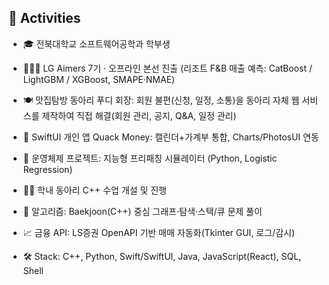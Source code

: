 ## 🏃 Activities
- 🎓 전북대학교 소프트웨어공학과 학부생

- 🧑🏻‍💻 LG Aimers 7기 · 오프라인 본선 진출 (리조트 F&B 매출 예측: CatBoost / LightGBM / XGBoost, SMAPE·NMAE)

- 🍽️ 맛집탐방 동아리 푸디 회장: 회원 불편(신청, 일정, 소통)을 동아리 자체 웹 서비스를 제작하여 직접 해결(회원 관리, 공지, Q&A, 일정 관리)
  
- 📱 SwiftUI 개인 앱 Quack Money: 캘린더+가계부 통합, Charts/PhotosUI 연동

- 🧪 운영체제 프로젝트: 지능형 프리패칭 시뮬레이터 (Python, Logistic Regression)
  
- 🧑‍🏫 학내 동아리 C++ 수업 개설 및 진행
  
- 🧩 알고리즘: Baekjoon(C++) 중심 그래프·탐색·스택/큐 문제 풀이
  
- 📈 금융 API: LS증권 OpenAPI 기반 매매 자동화(Tkinter GUI, 로그/감시)
  
- 🛠️ Stack: C++, Python, Swift/SwiftUI, Java, JavaScript(React), SQL, Shell
